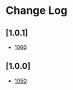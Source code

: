 # Change Log
## [1.0.1]
- [1060](https://doc.quickapp.cn/changelog/1060.html)
## [1.0.0]
- [1050](https://doc.quickapp.cn/changelog/1050.html)
